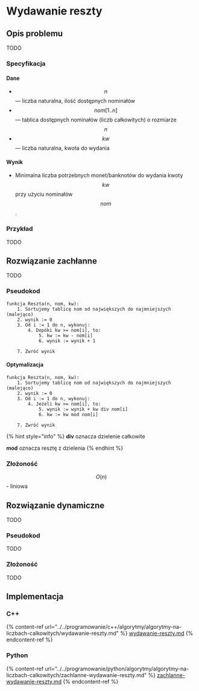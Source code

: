 # Wydawanie reszty

## Opis problemu

TODO

### Specyfikacja

#### Dane

* $$n$$ — liczba naturalna, ilość dostępnych nominałów
* $$nom[1..n]$$ — tablica dostępnych nominałów (liczb całkowitych) o rozmiarze $$n$$&#x20;
* $$kw$$ — liczba naturalna, kwota do wydania

#### Wynik

* Minimalna liczba potrzebnych monet/banknotów do wydania kwoty $$kw$$ przy użyciu nominałów $$nom$$.

### Przykład

TODO

## Rozwiązanie zachłanne

TODO

### Pseudokod

```
funkcja Reszta(n, nom, kw):
    1. Sortujemy tablicę nom od największych do najmniejszych (malejąco)
    2. wynik := 0
    3. Od i := 1 do n, wykonuj:
        4. Dopóki kw >= nom[i], to:
            5. kw := kw - nom[i]
            6. wynik := wynik + 1
            
    7. Zwróć wynik
```

#### Optymalizacja

```
funkcja Reszta(n, nom, kw):
    1. Sortujemy tablicę nom od największych do najmniejszych (malejąco)
    2. wynik := 0
    3. Od i := 1 do n, wykonuj:
        4. Jeżeli kw >= nom[i], to:
            5. wynik := wynik + kw div nom[i]
            6. kw := kw mod nom[i]
            
    7. Zwróć wynik
```

{% hint style="info" %}
**div** oznacza dzielenie całkowite

**mod** oznacza resztę z dzielenia
{% endhint %}

### Złożoność

$$O(n)$$ - liniowa

## Rozwiązanie dynamiczne

TODO

### Pseudokod

TODO

### Złożoność

TODO

## Implementacja

### C++

{% content-ref url="../../programowanie/c++/algorytmy/algorytmy-na-liczbach-calkowitych/wydawanie-reszty.md" %}
[wydawanie-reszty.md](../../programowanie/c++/algorytmy/algorytmy-na-liczbach-calkowitych/wydawanie-reszty.md)
{% endcontent-ref %}

### Python

{% content-ref url="../../programowanie/python/algorytmy/algorytmy-na-liczbach-calkowitych/zachlanne-wydawanie-reszty.md" %}
[zachlanne-wydawanie-reszty.md](../../programowanie/python/algorytmy/algorytmy-na-liczbach-calkowitych/zachlanne-wydawanie-reszty.md)
{% endcontent-ref %}
